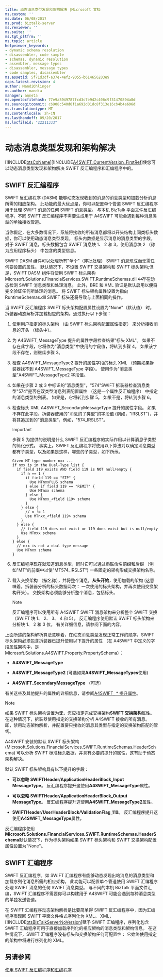 ```yaml
---
title: 动态消息类型发现和架构解决 |Microsoft 文档
ms.custom: ''
ms.date: 06/08/2017
ms.prod: biztalk-server
ms.reviewer: ''
ms.suite: ''
ms.tgt_pltfrm: ''
ms.topic: article
helpviewer_keywords:
- dynamic schema resolution
- disassembler, code sample
- schemas, dynamic resolution
- assembler, message types
- disassembler, message types
- code samples, disassembler
ms.assetid: 5f71d3df-a37e-4ef2-9055-b614656203e9
caps.latest.revision: 4
author: MandiOhlinger
ms.author: mandia
manager: anneta
ms.openlocfilehash: 77e9a8949787fcd3c7e942c406c9f31470894a8d
ms.sourcegitcommit: cb908c540d8f1a692d01dc8f313e16cb4b4e696d
ms.translationtype: MT
ms.contentlocale: zh-CN
ms.lasthandoff: 09/20/2017
ms.locfileid: "22211333"
---
```

# <a name="dynamic-message-type-discovery-and-schema-resolution"></a>动态消息类型发现和架构解决
[!INCLUDE[btsCoName](../../includes/btsconame-md.md)][!INCLUDE[A4SWIFT_CurrentVersion_FirstRef](../../includes/a4swift-currentversion-firstref-md.md)]使您可以动态消息类型发现和架构解决 SWIFT 反汇编程序和汇编程序中的。  
  
## <a name="swift-disassembler"></a>SWIFT 反汇编程序  
 SWIFT 反汇编程序 (DASM) 能够动态发现收到的消息的消息类型和加载分析消息所需的相应架构。 此功能的最大优点是，你可以配置单个管道 SWIFT 反汇编程序用于处理 SWIFT 消息的任何 SWIFT 消息类型。 与本机 BizTalk 平面文件反汇编程序，不同 SWIFT 反汇编程序不需要生成用于 A4SWIFT 可能会遇到每种消息类型的单独接收管道。  
  
 当你假定，在大多数情况下，系统将接收的所有消息都将以开头结构上同类标头数据，你可以使用动态消息类型发现。 标头内数据是显示消息的消息类型的字段。 对于 SWIFT 消息，标头数据包含 SWIFT 消息块 1、 2 和 3，使用消息块 2 （称为应用程序标头） 中包含的类型信息。  
  
 SWIFT DASM 组件可以处理所有"单个"（非批处理） SWIFT 消息现成而无需任何要设置的属性。 默认情况下，不设置 SWIFT 交换架构和 SWIFT 标头架构;但是，SWIFT DASM 组件将使用 SWIFT 标头架构 Microsoft.Solutions.FinancialServices.SWIFT.RuntimeSchemas.dll 中存在动态检测 SWIFT 消息类型和处理消息。 此外，BRE 和 XML 验证是默认启用以便将完全验证任何所处理的消息。 将 SWIFT 标头架构属性设置为指向 RuntimeSchemas.dll SWIFT 标头还将导致与上面相同的操作。  
  
 当 SWIFT 反汇编程序 SWIFT 标头架构配置属性设置为"None"（默认值） 时，拆装器动态解析并加载相应的架构，通过执行以下步骤：  
  
1.  使用用户指定的标头架构 （由 SWIFT 标头架构配置属性指定） 来分析接收消息的开头 （标头中）。  
  
2.  为 A4SWIFT_MessageType 提升的属性字段检查结果"标头 XML"。 如果不存在此字段，它将作为"消息类型"中使用的字段值，将转到步骤 4。 如果该字段不存在，则继续步骤 3。  
  
3.  检查 A4SWIFT_MessageType2 提升的属性字段的标头 XML （预期如果拆装器找不到 A4SWIFT_MessageType 字段）。 使用作为"消息类型"A4SWIFT_MessageType2 字段值。  
  
4.  如果在步骤 2 或 3 中标识的"消息类型"，"574"SWIFT 拆装器检查消息类型"574"是否在双类型消息列表配置属性 （这是一个属性反汇编程序） 中指定的消息类型的列表。 如果是，它将转到步骤 5。 如果不是，将转到步骤 6。  
  
5.  检查标头 XML A4SWIFT_SecondaryMessageType 提升的属性字段。 如果不存在此字段，拆装器使用的"消息的子类型"的字段值 (例如，"IRSLST")，并将其追加到的"消息类型"，例如，"574_IRSLST"。  
  
    > [!IMPORTANT]
    >  步骤 5 为提供的说明是什么 SWIFT 反汇编程序的实际作用以计算消息子类型的简化形式。 事实上，SWIFT 反汇编程序将使用以下算法对以确定消息类型都有子类型，以及如果是这样，哪些的子类型，如下所示。  
  
    ```  
    Given MT type number nxx ...  
    if nxx is in the Dual-Type list {  
      if field 119 exists AND field 119 is NOT null/empty {  
        if n == 1 {  
          if field 119 == "STP" {  
            Use MTnxxPLUS schema  
          } else if field 119 == "REMIT" {  
            Use MTnxx schema  
          } else {  
            Use MTnxx_<field 119> schema  
          }   
        } else {  
          // n != 1  
          Use MTnxx_<field 119> schema  
        }  
      } else {  
        // field 119 does not exist or 119 does exist but is null/empty  
        Use MTnxx schema  
      }  
    } else {  
      // nxx is not a dual-type message  
      Use MTnxx schema  
    }  
    ```  
  
6.  反汇编程序现在就知道消息类型，同时它可以通过串联命名前缀和后缀 （例如"MT"的前缀中以使"MT574_IRSLST") 一些固定的架构形成交换架构名称。  
  
7.  载入交换架构 （按名称），并将整个消息，**从头开始**，使用加载的架构 (这意味着，拆装器分析的标头数据两次： 一次使用的标头架构，并再次使用交换架构开头）。 交换架构必须能够分析整个消息，包括标头。  
  
    > [!NOTE]
    >  反汇编程序可以使用所有 A4SWIFT SWIFT 消息架构来分析整个 SWIFT 交换 （SWIFT 块 1、 2、 3、 4 和 5）。 反汇编程序使用默认 SWIFT 标头架构来分析块 1、 2 和 3 仅。 有关详细信息，请参阅下面的内容。  
  
 上面所述的架构解析算法意味着，在动态消息类型发现正常工作的顺序，SWIFT 标头架构必须包含拆装器已提升使用以下提升的属性 （在 A4SWIFT 中定义的字段属性架构中，是 Microsoft.Solutions.A4SWIFT.Property.PropertySchema）：  
  
-   **A4SWIFT_MessageType**  
  
-   **A4SWIFT_MessageType2** (可选如果**A4SWIFT_MessageTypes**使用)  
  
-   **A4SWIFT_SecondaryMessageType** （可选）  
  
 有关这些及其他提升的属性的详细信息，请参阅[A4SWIFT_ * 提升属性](../../adapters-and-accelerators/accelerator-swift/a4swift-promoted-properties.md)。  
  
> [!NOTE]
>  如果 SWIFT 标头架构设置为**无**，您应指定完成交换架构**SWIFT 交换架构**属性。 在这种情况下，拆装器使用指定的交换架构分析 A4SWIFT 接收的所有消息。 即，禁用动态架构解析，并配置要只接收的消息其类型与指定的交换架构匹配的管线。  
  
 A4SWIFT 安装的默认 SWIFT 标头架构 (Microsoft.Solutions.FinancialServices.SWIFT.RuntimeSchemas.HeaderSchema) 可以分析 SWIFT 标准标头数据，并具有必要的提升的属性，这有助于动态架构解决。  
  
 默认 SWIFT 标头架构具有以下提升的字段：  
  
-   **可以忽略 SWIFTHeader/ApplicationHeaderBlock_Input MessageType**。 反汇编程序提升这使用**A4SWIFT_MessageType**属性。  
  
-   **可以忽略 SWIFTHeader/ApplicationHeaderBlock_Output MessageType**。 反汇编程序提升这使用**A4SWIFT_MessageType2**属性。  
  
-   **SWIFTHeader/UserHeaderBlock/ValidationFlag_119**。 反汇编程序提升这使用**A4SWIFT_MessageType**属性。  
  
 反汇编程序使用**Microsoft.Solutions.FinancialServices.SWIFT.RuntimeSchemas.HeaderSchema**默认情况下，作为标头架构如果 SWIFT 标头架构和 SWIFT 交换架构配置属性设置为"None"。  
  
## <a name="swift-assembler"></a>SWIFT 汇编程序  
 SWIFT 反汇编程序，如 SWIFT 汇编程序有能够动态发现出站消息的消息类型和加载序列化消息所需的相应架构。 此功能可以配置单个管道使用 SWIFT 汇编程序处理 SWIFT 消息的任何 SWIFT 消息类型。 与不同的本机 BizTalk 平面文件汇编，SWIFT 汇编程序不需要你可以构建用于 A4SWIFT 可能会遇到每种消息类型的单独发送管道。  
  
 在 SWIFT 汇编程序动态架构解析是比要简单得 SWIFT 反汇编程序中，因为汇编程序表现回 SWIFT 平面文件格式序列化为 XML。 XML，[!INCLUDE[btsBizTalkServerNoVersion](../../includes/btsbiztalkservernoversion-md.md)]赋予 SWIFT 汇编程序，序列化包含 SWIFT 汇编程序可用于直接加载序列化的相应架构的消息类型和架构信息。 在这种情况下，SWIFT 汇编程序没有标头和交换架构任何可配置性： 它始终使用指定的架构中将进行序列化的 XML。  
  
## <a name="see-also"></a>另请参阅  
 [使用 SWIFT 反汇编程序和汇编程序](../../adapters-and-accelerators/accelerator-swift/working-with-the-swift-disassembler-and-assembler.md)